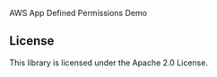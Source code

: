 AWS App Defined Permissions Demo

## License

This library is licensed under the Apache 2.0 License. 
